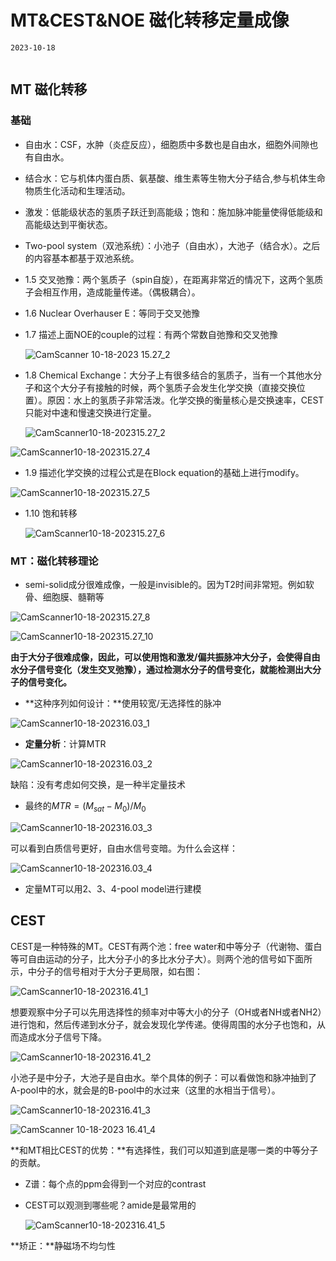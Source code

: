 # MT&CEST&NOE 磁化转移定量成像

```{note}
2023-10-18


```



## MT  磁化转移

### 基础

+ 自由水：CSF，水肿（炎症反应），细胞质中多数也是自由水，细胞外间隙也有自由水。
+ 结合水：它与机体内蛋白质、氨基酸、维生素等生物大分子结合,参与机体生命物质生化活动和生理活动。

+ 激发：低能级状态的氢质子跃迁到高能级；饱和：施加脉冲能量使得低能级和高能级达到平衡状态。

+ Two-pool system（双池系统）：小池子（自由水），大池子（结合水）。之后的内容基本都基于双池系统。

+ 1.5 交叉弛豫：两个氢质子（spin自旋），在距离非常近的情况下，这两个氢质子会相互作用，造成能量传递。（偶极耦合）。

+ 1.6 Nuclear Overhauser E：等同于交叉弛豫

+ 1.7 描述上面NOE的couple的过程：有两个常数自弛豫和交叉弛豫

  ![CamScanner 10-18-2023 15.27_2](https://ossjiyaoliu.oss-cn-beijing.aliyuncs.com/uPic/CamScanner%252010-18-2023%252015.27_2-20231019131533360.jpg)

+ 1.8 Chemical Exchange：大分子上有很多结合的氢质子，当有一个其他水分子和这个大分子有接触的时候，两个氢质子会发生化学交换（直接交换位置）。原因：水上的氢质子非常活泼。化学交换的衡量核心是交换速率，CEST只能对中速和慢速交换进行定量。

  ![CamScanner10-18-202315.27_2](https://ossjiyaoliu.oss-cn-beijing.aliyuncs.com/uPic/CamScanner%2010-18-2023%2015.27_2.jpg)

![CamScanner10-18-202315.27_4](https://ossjiyaoliu.oss-cn-beijing.aliyuncs.com/uPic/CamScanner%252010-18-2023%252015.27_4-20231018154908622.jpg)

+ 1.9 描述化学交换的过程公式是在Block equation的基础上进行modify。

![CamScanner10-18-202315.27_5](https://ossjiyaoliu.oss-cn-beijing.aliyuncs.com/uPic/CamScanner%252010-18-2023%252015.27_5-20231018154809423.jpg)

+ 1.10 饱和转移

  ![CamScanner10-18-202315.27_6](https://ossjiyaoliu.oss-cn-beijing.aliyuncs.com/uPic/CamScanner%252010-18-2023%252015.27_6.jpg)

### MT：磁化转移理论

+ semi-solid成分很难成像，一般是invisible的。因为T2时间非常短。例如软骨、细胞膜、髓鞘等

![CamScanner10-18-202315.27_8](https://ossjiyaoliu.oss-cn-beijing.aliyuncs.com/uPic/CamScanner%252010-18-2023%252015.27_8-20231018155358384.jpg)

![CamScanner10-18-202315.27_10](https://ossjiyaoliu.oss-cn-beijing.aliyuncs.com/uPic/CamScanner%252010-18-2023%252015.27_10.jpg)

**由于大分子很难成像，因此，可以使用饱和激发/偏共振脉冲大分子，会使得自由水分子信号变化（发生交叉弛豫），通过检测水分子的信号变化，就能检测出大分子的信号变化。**

+ **这种序列如何设计：**使用较宽/无选择性的脉冲

![CamScanner10-18-202316.03_1](https://ossjiyaoliu.oss-cn-beijing.aliyuncs.com/uPic/CamScanner%252010-18-2023%252016.03_1-20231018160342019.jpg)

+ **定量分析**：计算MTR

![CamScanner10-18-202316.03_2](https://ossjiyaoliu.oss-cn-beijing.aliyuncs.com/uPic/CamScanner%252010-18-2023%252016.03_2.jpg)

缺陷：没有考虑如何交换，是一种半定量技术

+ 最终的$MTR = (M_{sat}-M_0)/M_0$

![CamScanner10-18-202316.03_3](https://ossjiyaoliu.oss-cn-beijing.aliyuncs.com/uPic/CamScanner%252010-18-2023%252016.03_3.jpg)

可以看到白质信号更好，自由水信号变暗。为什么会这样：

![CamScanner10-18-202316.03_4](https://ossjiyaoliu.oss-cn-beijing.aliyuncs.com/uPic/CamScanner%252010-18-2023%252016.03_4.jpg)

+ 定量MT可以用2、3、4-pool model进行建模

## CEST

CEST是一种特殊的MT。CEST有两个池：free water和中等分子（代谢物、蛋白等可自由运动的分子，比大分子小的多比水分子大）。则两个池的信号如下面所示，中分子的信号相对于大分子更局限，如右图：

![CamScanner10-18-202316.41_1](https://ossjiyaoliu.oss-cn-beijing.aliyuncs.com/uPic/CamScanner%252010-18-2023%252016.41_1.jpg)

想要观察中分子可以先用选择性的频率对中等大小的分子（OH或者NH或者NH2）进行饱和，然后传递到水分子，就会发现化学传递。使得周围的水分子也饱和，从而造成水分子信号下降。

![CamScanner10-18-202316.41_2](https://ossjiyaoliu.oss-cn-beijing.aliyuncs.com/uPic/CamScanner%252010-18-2023%252016.41_2.jpg)

小池子是中分子，大池子是自由水。举个具体的例子：可以看做饱和脉冲抽到了A-pool中的水，就会是的B-pool中的水过来（这里的水相当于信号）。

![CamScanner10-18-202316.41_3](https://ossjiyaoliu.oss-cn-beijing.aliyuncs.com/uPic/CamScanner%252010-18-2023%252016.41_3.jpg)

![CamScanner 10-18-2023 16.41_4](https://ossjiyaoliu.oss-cn-beijing.aliyuncs.com/uPic/CamScanner%2010-18-2023%2016.41_4.jpg)

**和MT相比CEST的优势：**有选择性，我们可以知道到底是哪一类的中等分子的贡献。

+ Z谱：每个点的ppm会得到一个对应的contrast

+ CEST可以观测到哪些呢？amide是最常用的

  ![CamScanner10-18-202316.41_5](https://ossjiyaoliu.oss-cn-beijing.aliyuncs.com/uPic/CamScanner%252010-18-2023%252016.41_5.jpg)

**矫正：**静磁场不均匀性
